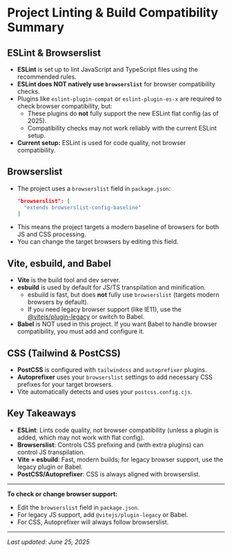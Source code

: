 # Project Linting & Build Compatibility Summary

## ESLint & Browserslist

- **ESLint** is set up to lint JavaScript and TypeScript files using the recommended rules.
- **ESLint does NOT natively use `browserslist`** for browser compatibility checks.
- Plugins like `eslint-plugin-compat` or `eslint-plugin-es-x` are required to check browser compatibility, but:
  - These plugins do **not** fully support the new ESLint flat config (as of 2025).
  - Compatibility checks may not work reliably with the current ESLint setup.
- **Current setup:** ESLint is used for code quality, not browser compatibility.

## Browserslist

- The project uses a `browserslist` field in `package.json`:
  ```json
  "browserslist": [
    "extends browserslist-config-baseline"
  ]
  ```
- This means the project targets a modern baseline of browsers for both JS and CSS processing.
- You can change the target browsers by editing this field.

## Vite, esbuild, and Babel

- **Vite** is the build tool and dev server.
- **esbuild** is used by default for JS/TS transpilation and minification.
  - esbuild is fast, but does **not** fully use `browserslist` (targets modern browsers by default).
  - If you need legacy browser support (like IE11), use the [@vitejs/plugin-legacy](https://vitejs.dev/plugins/#vitejs-plugin-legacy) or switch to Babel.
- **Babel** is NOT used in this project. If you want Babel to handle browser compatibility, you must add and configure it.

## CSS (Tailwind & PostCSS)

- **PostCSS** is configured with `tailwindcss` and `autoprefixer` plugins.
- **Autoprefixer** uses your `browserslist` settings to add necessary CSS prefixes for your target browsers.
- Vite automatically detects and uses your `postcss.config.cjs`.

## Key Takeaways

- **ESLint**: Lints code quality, not browser compatibility (unless a plugin is added, which may not work with flat config).
- **Browserslist**: Controls CSS prefixing and (with extra plugins) can control JS transpilation.
- **Vite + esbuild**: Fast, modern builds; for legacy browser support, use the legacy plugin or Babel.
- **PostCSS/Autoprefixer**: CSS is always aligned with browserslist.

---

**To check or change browser support:**

- Edit the `browserslist` field in `package.json`.
- For legacy JS support, add `@vitejs/plugin-legacy` or Babel.
- For CSS, Autoprefixer will always follow browserslist.

---

_Last updated: June 25, 2025_
